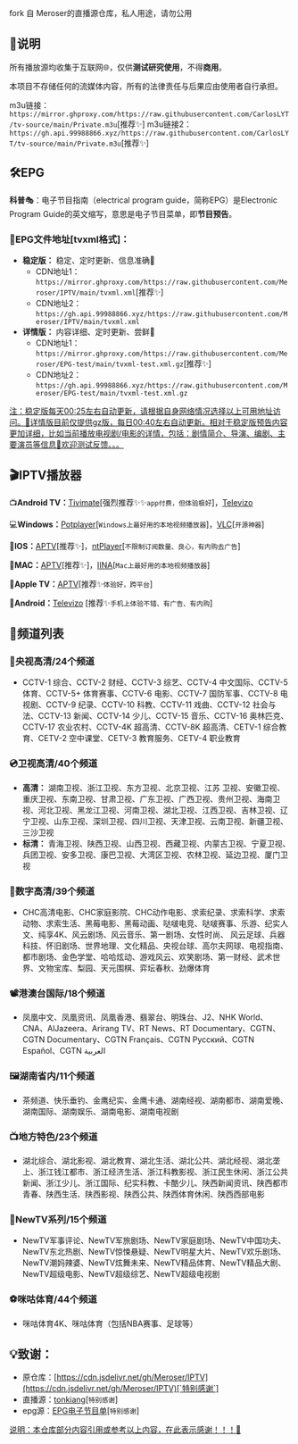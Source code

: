 fork 自 Meroser的直播源仓库，私人用途，请勿公用

## 📖说明
所有播放源均收集于互联网🌐，仅供**测试研究使用**，不得**商用**。

本项目不存储任何的流媒体内容，所有的法律责任与后果应由使用者自行承担。

m3u链接：`https://mirror.ghproxy.com/https://raw.githubusercontent.com/CarlosLYT/tv-source/main/Private.m3u`[推荐✨]
m3u链接2：`https://gh.api.99988866.xyz/https://raw.githubusercontent.com/CarlosLYT/tv-source/main/Private.m3u`[推荐✨]

## 🛠️EPG

**科普**🎭：电子节目指南（electrical program guide，简称EPG）是Electronic Program Guide的英文缩写，意思是电子节目菜单，即**节目预告**。

### 📆EPG文件地址[tvxml格式]：
- **稳定版：** 稳定、定时更新、信息准确🎈
  - CDN地址1：`https://mirror.ghproxy.com/https://raw.githubusercontent.com/Meroser/IPTV/main/tvxml.xml`[推荐✨]
  - CDN地址2：`https://gh.api.99988866.xyz/https://raw.githubusercontent.com/Meroser/IPTV/main/tvxml.xml`
- **详情版：** 内容详细、定时更新、尝鲜🎈
  - CDN地址1：`https://mirror.ghproxy.com/https://raw.githubusercontent.com/Meroser/EPG-test/main/tvxml-test.xml.gz`[推荐✨]
  - CDN地址2：`https://gh.api.99988866.xyz/https://raw.githubusercontent.com/Meroser/EPG-test/main/tvxml-test.xml.gz`

<u>注：稳定版每天00:25左右自动更新，请根据自身网络情况选择以上可用地址访问。🎈详情版目前仅提供gz版，每日00:40左右自动更新。相对于稳定版预告内容更加详细，比如当前播放电视剧/电影的详情，包括：剧情简介、导演、编剧、主要演员等信息🎈欢迎测试反馈。。。</u>


## 🎬IPTV播放器
📺**Android TV：**[Tivimate](https://play.google.com/store/apps/details?id=ar.tvplayer.tv&hl=zh&gl=US)[强烈推荐✨✨`app付费，但体验极好`]，[Televizo](https://files.televizo.net/televizo-default.apk)

💻**Windows：**[Potplayer](https://potplayer.daum.net/)[`Windows上最好用的本地视频播放器`]，[VLC](https://www.videolan.org/)[`开源神器`]

📱**IOS：**[APTV](https://apps.apple.com/cn/app/aptv/id1630403500)[推荐✨]，[ntPlayer](https://apps.apple.com/cn/app/ntplayer/id1613758141)[`不限制订阅数量、良心，有内购去广告`]

📡**MAC：**[APTV](https://apps.apple.com/cn/app/aptv/id1630403500)[推荐✨]，[IINA](https://github.com/iina/iina)[`Mac上最好用的本地视频播放器`]

💽**Apple TV：**[APTV](https://apps.apple.com/cn/app/aptv/id1630403500)[推荐✨`体验好，跨平台`]

📲**Android：**[Televizo](https://files.televizo.net/televizo-default.apk) [推荐✨`手机上体验不错、有广告、有内购`]

## 📒频道列表
### 📀央视高清/24个频道
- CCTV-1 综合、CCTV-2 财经、CCTV-3 综艺、CCTV-4 中文国际、CCTV-5 体育、CCTV-5+ 体育赛事、CCTV-6 电影、CCTV-7 国防军事、CCTV-8 电视剧、CCTV-9 纪录、CCTV-10 科教、CCTV-11 戏曲、CCTV-12 社会与法、CCTV-13 新闻、CCTV-14 少儿、CCTV-15 音乐、CCTV-16 奥林匹克、CCTV-17 农业农村、CCTV-4K 超高清、CCTV-8K 超高清、CETV-1 综合教育、CETV-2 空中课堂、CETV-3 教育服务、CETV-4 职业教育
### 💿卫视高清/40个频道
- **高清：** 湖南卫视、浙江卫视、东方卫视、北京卫视、江苏 卫视、安徽卫视、重庆卫视、东南卫视、甘肃卫视、广东卫视、广西卫视、贵州卫视、海南卫视、河北卫视、黑龙江卫视、河南卫视、湖北卫视、江西卫视、吉林卫视、辽宁卫视、山东卫视、深圳卫视、四川卫视、天津卫视、云南卫视、新疆卫视、三沙卫视
- **标清：** 青海卫视、陕西卫视、山西卫视、西藏卫视、内蒙古卫视、宁夏卫视、兵团卫视、安多卫视、康巴卫视、大湾区卫视、农林卫视、延边卫视、厦门卫视
### 🎥数字高清/39个频道
- CHC高清电影、CHC家庭影院、CHC动作电影、求索纪录、求索科学、求索动物、求索生活、黑莓电影、黑莓动画、哒啵电竞、哒啵赛事、乐游、纪实人文、纯享4K、风云剧场、风云音乐、第一剧场、女性时尚、 风云足球、兵器科技、怀旧剧场、世界地理、文化精品、央视台球、高尔夫网球、电视指南、都市剧场、金色学堂、哈哈炫动、游戏风云、欢笑剧场、第一财经、武术世界、文物宝库、梨园、天元围棋、弈坛春秋、劲爆体育
### 📽港澳台国际/18个频道
- 凤凰中文、凤凰资讯、凤凰香港、翡翠台、明珠台、J2、NHK World、CNA、AlJazeera、Arirang TV、RT News、RT Documentary、CGTN、CGTN Documentary、CGTN Français、CGTN Русский、CGTN Español、CGTN العربية
### 🖼湖南省内/11个频道
- 茶频道、快乐垂钓、金鹰纪实、金鹰卡通、湖南经视、湖南都市、湖南爱晚、湖南国际、湖南娱乐、湖南电影、湖南电视剧
### 📺地方特色/23个频道
- 湖北综合、湖北影视、湖北教育、湖北生活、湖北公共、湖北经视、湖北垄上、浙江钱江都市、浙江经济生活、浙江科教影视、浙江民生休闲、浙江公共新闻、浙江少儿、浙江国际、纪实科教、卡酷少儿、陕西新闻资讯、陕西都市青春、陕西生活、陕西影视、陕西公共、陕西体育休闲、陕西西部电影
### 🎲NewTV系列/15个频道
- NewTV军事评论、NewTV军旅剧场、NewTV家庭剧场、NewTV中国功夫、NewTV东北热剧、NewTV惊悚悬疑、NewTV明星大片、NewTV欢乐剧场、NewTV潮妈辣婆、NewTV炫舞未来、NewTV精品体育、NewTV精品大剧、NewTV超级电影、NewTV超级综艺、NewTV超级电视剧
### ⚽咪咕体育/44个频道
- 咪咕体育4K、咪咕体育（包括NBA赛事、足球等）


## 💡致谢：
- 原仓库：[https://cdn.jsdelivr.net/gh/Meroser/IPTV](https://cdn.jsdelivr.net/gh/Meroser/IPTV)[`特别感谢`]
- 直播源：[tonkiang](tonkiang.us)[`特别感谢`]
- epg源：[EPG电子节目单](epg.erw.cc)[`特别感谢`]

<u>说明：本仓库部分内容引用或参考以上内容，在此表示感谢！！！🎈</u>
